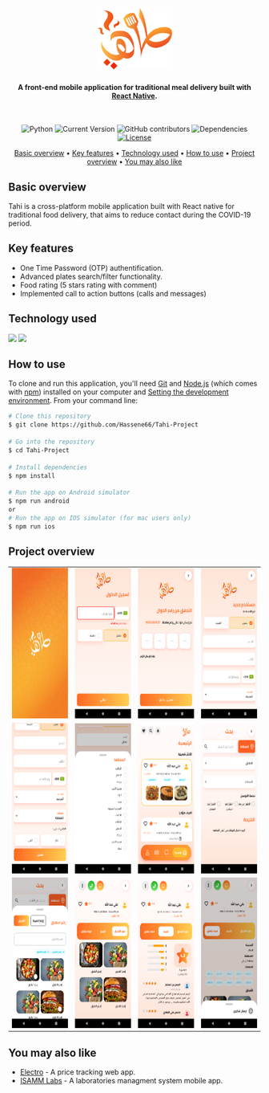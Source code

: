 <h1 align="center">
  <br/>
  <img src="./assets/logo/tahi.svg" alt="IsammLabs" width="150"/></a>
  <h4 align="center">A front-end mobile application for traditional meal delivery built with <a href="https://reactnative.dev/" target="_blank">React Native</a>.</h4>
  <br/>
</h1>
<div align="center">


![Python](https://img.shields.io/badge/React--native-0.64.2-orange)
![Current Version](https://img.shields.io/badge/version-v1.0-blue)
![GitHub contributors](https://img.shields.io/github/contributors/Hassene66/Tahi-Project)
![Dependencies](https://img.shields.io/badge/dependencies-up%20to%20date-brightgreen.svg)
[![License](https://img.shields.io/badge/license-MIT-blue.svg)](https://opensource.org/licenses/MIT)
</div>

<p align="center">
  <a href="#basic-overview">Basic overview</a> •
  <a href="#key-features">Key features</a> •
  <a href="#technology-used">Technology used</a> •
  <a href="#how-to-use">How to use</a> •
  <a href="#project-overview">Project overview</a> •
  <a href="#you-may-also-like">You may also like</a>
  
</p>

## Basic overview
Tahi is a cross-platform mobile application built with React native for traditional food delivery, that aims to reduce contact during the COVID-19 period.  


## Key features
* One Time Password (OTP) authentification.
* Advanced plates search/filter functionality.
* Food rating (5 stars rating with comment)
* Implemented call to action buttons (calls and messages)

## Technology used

<p align="left">
  <img src="https://img.shields.io/badge/React_Native-20232A?style=for-the-badge&logo=react&logoColor=61DAFB" />
      <img src="https://img.shields.io/badge/JavaScript-323330?style=for-the-badge&logo=javascript&logoColor=F7DF1E" />

</p>


## How to use
To clone and run this application, you'll need [Git](https://git-scm.com) and [Node.js](https://nodejs.org/en/download/) (which comes with [npm](http://npmjs.com)) installed on your computer and [Setting the development environment](https://reactnative.dev/docs/environment-setup).
From your command line:
```bash
# Clone this repository
$ git clone https://github.com/Hassene66/Tahi-Project

# Go into the repository
$ cd Tahi-Project

# Install dependencies
$ npm install

# Run the app on Android simulator
$ npm run android
or
# Run the app on IOS simulator (for mac users only)
$ npm run ios
```



## Project overview


| | | | |
|:-------------------------:|:-------------------------:|:-------------------------:|:-------------------------:|
|<img width="180" height="300"  src="./screenshots/splashscreen.png"> |<img width="180" height="300"  src="./screenshots/s2.png">|<img width="180" height="300"  src="./screenshots/s3.png">  |  <img width="180" height="300"  src="./screenshots/s4.png">|
|<img width="180" height="300"  src="./screenshots/s5.png">  |  <img width="180" height="300" alt="add computer form" src="./screenshots/s6.png">|<img width="180" height="300"  src="./screenshots/s7.png">|<img width="180" height="300"  src="./screenshots/s8.png">|
<img width="180" height="300"  src="./screenshots/s9.png">|<img width="180" height="300"  src="./screenshots/s10.png">|<img width="180" height="300"  src="./screenshots/s11.png">|<img width="180" height="300"  src="./screenshots/s12.png">


## You may also like

- [Electro](https://github.com/Hassene66/Flask_React_Project) - A price tracking web app.
- [ISAMM Labs](https://github.com/Hassene66/IsammLabs) - A laboratories managment system mobile app.